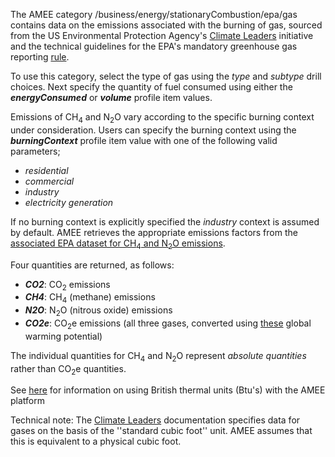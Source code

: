The AMEE category /business/energy/stationaryCombustion/epa/gas contains
data on the emissions associated with the burning of gas, sourced from
the US Environmental Protection Agency's [Climate
Leaders](Climate_Leaders) initiative and the technical guidelines for
the EPA's mandatory greenhouse gas reporting
[rule](http://www.epa.gov/climatechange/emissions/ghgrulemaking.html).

To use this category, select the type of gas using the *type* and
*subtype* drill choices. Next specify the quantity of fuel consumed
using either the ***energyConsumed*** or ***volume*** profile item
values.

Emissions of CH<sub>4</sub> and N<sub>2</sub>O vary according to the specific burning
context under consideration. Users can specify the burning context using
the ***burningContext*** profile item value with one of the following
valid parameters;

  - *residential*
  - *commercial*
  - *industry*
  - *electricity generation*

If no burning context is explicitly specified the *industry* context is
assumed by default. AMEE retrieves the appropriate emissions factors
from the [associated EPA dataset for CH<sub>4</sub> and N<sub>2</sub>O
emissions](CH4_and_N20_emissions_from_stationary_combustion).

Four quantities are returned, as follows:

  - ***CO2***: CO<sub>2</sub> emissions
  - ***CH4***: CH<sub>4</sub> (methane) emissions
  - ***N2O***: N<sub>2</sub>O (nitrous oxide) emissions
  - ***CO2e***: CO<sub>2</sub>e emissions (all three gases, converted using
    [these](Greenhouse_gases_Global_warming_potentials) global warming
    potential)

The individual quantities for CH<sub>4</sub> and N<sub>2</sub>O represent *absolute
quantities* rather than CO<sub>2</sub>e quantities.

See [here](British_thermal_units) for information on using British
thermal units (Btu's) with the AMEE platform

Technical note: The [Climate
Leaders](http://www.epa.gov/stateply/resources/index.html) documentation
specifies data for gases on the basis of the ''standard cubic foot''
unit. AMEE assumes that this is equivalent to a physical cubic foot.
